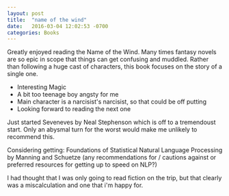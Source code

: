 ```yaml
---
layout: post
title:  "name of the wind"
date:   2016-03-04 12:02:53 -0700
categories: Books 
---
```


Greatly enjoyed reading the Name of the Wind.  Many times fantasy novels are so epic in scope that things can get confusing and muddled.  Rather than following a huge cast of characters, this book focuses on the story of a single one.  

+ Interesting Magic
+ A bit too teenage boy angsty for me 
+ Main character is a narcisist's narcisist, so that could be off putting
+ Looking forward to reading the next one

Just started Seveneves by Neal Stephenson which is off to a tremendoust start. Only an abysmal turn for the worst would make me unlikely to recommend this. 

Considering getting: Foundations of Statistical Natural Language Processing by Manning and Schuetze 
(any recommendations for / cautions against or preferred resources for getting up to speed on NLP?)

I had thought that I was only going to read fiction on the trip, but that clearly was a miscalculation and one that i'm happy for.
